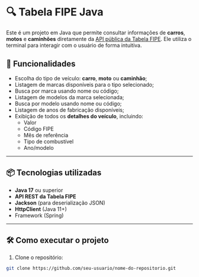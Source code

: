 # 🔍 Tabela FIPE Java

Este é um projeto em Java que permite consultar informações de **carros**, **motos** e **caminhões** diretamente da [API pública da Tabela FIPE](https://deividfortuna.github.io/fipe/). Ele utiliza o terminal para interagir com o usuário de forma intuitiva.

## 🚗 Funcionalidades

- Escolha do tipo de veículo: **carro**, **moto** ou **caminhão**;
- Listagem de marcas disponíveis para o tipo selecionado;
- Busca por marca usando nome ou código;
- Listagem de modelos da marca selecionada;
- Busca por modelo usando nome ou código;
- Listagem de anos de fabricação disponíveis;
- Exibição de todos os **detalhes do veículo**, incluindo:
  - Valor
  - Código FIPE
  - Mês de referência
  - Tipo de combustível
  - Ano/modelo

---

## 📦 Tecnologias utilizadas

- **Java 17** ou superior
- **API REST da Tabela FIPE**
- **Jackson** (para deserialização JSON)
- **HttpClient** (Java 11+)
- Framework (Spring)

---

## 🛠️ Como executar o projeto

1. Clone o repositório:

```bash
git clone https://github.com/seu-usuario/nome-do-repositorio.git
